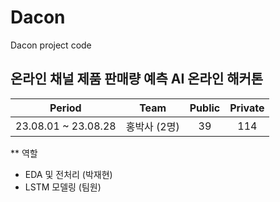 # Dacon
Dacon project code

## 온라인 채널 제품 판매량 예측 AI 온라인 해커톤
  
| Period | Team | Public | Private |
|:---:|:---:|:---:|:---:|
| 23.08.01 ~ 23.08.28 | 홍박사 (2명) | 39 | 114 |

** 역할
- EDA 및 전처리 (박재현)
- LSTM 모델링 (팀원)


  
